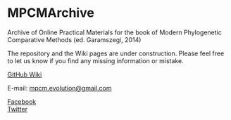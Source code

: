 # MPCMArchive
Archive of Online Practical Materials for the book of Modern Phylogenetic Comparative Methods (ed. Garamszegi, 2014)

The repository and the Wiki pages are under construction. Please feel free to let us know if you find any missing information or mistake.

<a href="https://github.com/MPCMEvolution/MPCMArchive/wiki/0.-Overview">GitHub Wiki</a>

E-mail: mpcm.evolution@gmail.com

<a href="https://www.facebook.com/mpcm.evolution" target="_blank">Facebook</a><br>
<a href="https://twitter.com/MPCMevol" target="_blank">Twitter</a>
